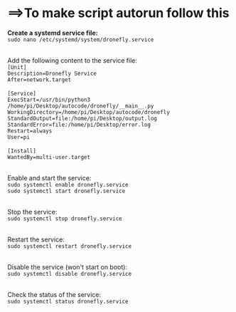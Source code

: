 <h1>==>To make script autorun follow this</h1>

<b>Create a systemd service file:</b> <br>
`sudo nano /etc/systemd/system/dronefly.service`

<br>Add the following content to the service file:</b> <br>
`[Unit]`<br>
`Description=Dronefly Service`<br>
`After=network.target`<br>
<br>
`[Service]`<br>
`ExecStart=/usr/bin/python3 /home/pi/Desktop/autocode/dronefly/__main__.py`<br>
`WorkingDirectory=/home/pi/Desktop/autocode/dronefly`<br>
`StandardOutput=file:/home/pi/Desktop/output.log`<br>
`StandardError=file:/home/pi/Desktop/error.log`<br>
`Restart=always`<br>
`User=pi`<br>
<br>
`[Install]`<br>
`WantedBy=multi-user.target`

<br>Enable and start the service:</b> <br>
`sudo systemctl enable dronefly.service`<br>
`sudo systemctl start dronefly.service`

<br>Stop the service:</b> <br>
`sudo systemctl stop dronefly.service`

<br>Restart the service:</b> <br>
`sudo systemctl restart dronefly.service`

<br>Disable the service (won't start on boot):</b> <br>
`sudo systemctl disable dronefly.service`

<br>Check the status of the service:</b> <br>
`sudo systemctl status dronefly.service`

